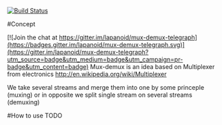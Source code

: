 [![Build Status](https://travis-ci.org/lapanoid/mux-demux-telegraph.svg?branch=master)](https://travis-ci.org/lapanoid/mux-demux-telegraph)
<!--[![browser support](https://ci.testling.com/lapanoid/mux-demux-telegraph.png)](http://ci.testling.com/lapanoid/mux-demux-telegraph)-->
<!--[![Selenium Test Status](https://saucelabs.com/browser-matrix/lapanoid.svg)](https://saucelabs.com/u/lapanoid)-->

#Concept

[![Join the chat at https://gitter.im/lapanoid/mux-demux-telegraph](https://badges.gitter.im/lapanoid/mux-demux-telegraph.svg)](https://gitter.im/lapanoid/mux-demux-telegraph?utm_source=badge&utm_medium=badge&utm_campaign=pr-badge&utm_content=badge)
Mux-demux is an idea based on Multiplexer from electronics http://en.wikipedia.org/wiki/Multiplexer 

We take several streams and merge them into one by some princeple (muxing)
or in opposite we split single stream on several streams (demuxing)

#How to use
TODO
